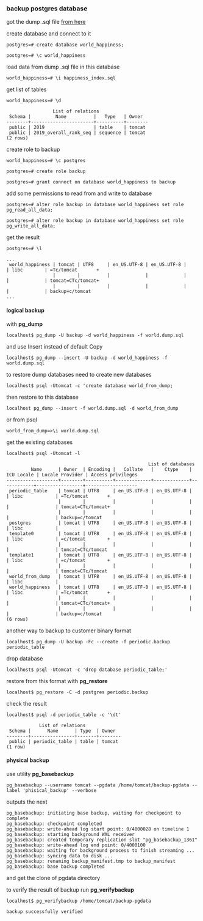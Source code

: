 ### backup postgres database

got the dump .sql file [from here](https://neon.tech/docs/import/import-sample-data#world-happiness-index)

create database and connect to it

`postgres=# create database world_happiness;`

`postgres=# \c world_happiness`

load data from dump .sql file in this database

`world_happiness=# \i happiness_index.sql`

get list of tables

`world_happiness=# \d`

```
                 List of relations
 Schema |         Name          |   Type   | Owner  
--------+-----------------------+----------+--------
 public | 2019                  | table    | tomcat
 public | 2019_overall_rank_seq | sequence | tomcat
(2 rows)
```

create role to backup

`world_happiness=# \c postgres`

`postgres=# create role backup`

`postgres=# grant connect on database world_happiness to backup`

add some permissions to read from and write to database

`postgres=# alter role backup in database world_happiness set role pg_read_all_data;`

`postgres=# alter role backup in database world_happiness set role pg_write_all_data;`


get the result

`postgres=# \l`

```
...
 world_happiness | tomcat | UTF8     | en_US.UTF-8 | en_US.UTF-8 |      | libc        | =Tc/tomcat       +
                 |        |          |             |             |      |             | tomcat=CTc/tomcat+
                 |        |          |             |             |      |             | backup=c/tomcat
...

```

#### logical backup

with **pg_dump**

`localhost$ pg_dump -U backup -d world_happiness -f world.dump.sql`

and use Insert instead of default Copy

`localhost$ pg_dump --insert -U backup -d world_happiness -f world.dump.sql`

to restore dump databases need to create new databases 

`localhost$ psql -Utomcat -c 'create database world_from_dump;`

then restore to this database

`localhost pg_dump --insert -f world.dump.sql -d world_from_dump`

or from psql

`world_from_dump=>\i world.dump.sql`

get the existing databases

`localhost$ psql -Utomcat -l`

```
                                                    List of databases
         Name      | Owner  | Encoding |   Collate   |    Ctype    | ICU Locale | Locale Provider | Access privileges 
-------------------+--------+----------+-------------+-------------+------------+-----------------+-------------------
 periodic_table    | tomcat | UTF8     | en_US.UTF-8 | en_US.UTF-8 |            | libc            | =Tc/tomcat       +
                   |        |          |             |             |            |                 | tomcat=CTc/tomcat+
                   |        |          |             |             |            |                 | backup=c/tomcat
 postgres          | tomcat | UTF8     | en_US.UTF-8 | en_US.UTF-8 |            | libc            | 
 template0         | tomcat | UTF8     | en_US.UTF-8 | en_US.UTF-8 |            | libc            | =c/tomcat        +
                   |        |          |             |             |            |                 | tomcat=CTc/tomcat
 template1         | tomcat | UTF8     | en_US.UTF-8 | en_US.UTF-8 |            | libc            | =c/tomcat        +
                   |        |          |             |             |            |                 | tomcat=CTc/tomcat
 world_from_dump   | tomcat | UTF8     | en_US.UTF-8 | en_US.UTF-8 |            | libc            | 
 world_happiness   | tomcat | UTF8     | en_US.UTF-8 | en_US.UTF-8 |            | libc            | =Tc/tomcat       +
                   |        |          |             |             |            |                 | tomcat=CTc/tomcat+
                   |        |          |             |             |            |                 | backup=c/tomcat
(6 rows)

```
another way to backup to customer binary format

`localhost$ pg_dump -U backup -Fc --create -f periodic.backup periodic_table`

drop database

`localhost$ psql -Utomcat -c 'drop database periodic_table;'`

restore from this format with **pg_restore**

`localhost$ pg_restore -C -d postgres periodic.backup`

check the result 

`localhost$ psql -d periodic_table -c '\dt'`

```
            List of relations
 Schema |      Name      | Type  | Owner  
--------+----------------+-------+--------
 public | periodic_table | table | tomcat
(1 row)
```


#### physical backup

use utility **pg_basebackup**

`pg_basebackup --username tomcat --pgdata /home/tomcat/backup-pgdata --label 'phisical_backup' --verbose`

outputs the next

```
pg_basebackup: initiating base backup, waiting for checkpoint to complete
pg_basebackup: checkpoint completed
pg_basebackup: write-ahead log start point: 0/4000028 on timeline 1
pg_basebackup: starting background WAL receiver
pg_basebackup: created temporary replication slot "pg_basebackup_1361"
pg_basebackup: write-ahead log end point: 0/4000100
pg_basebackup: waiting for background process to finish streaming ...
pg_basebackup: syncing data to disk ...
pg_basebackup: renaming backup_manifest.tmp to backup_manifest
pg_basebackup: base backup completed

```

and get the clone of pgdata directory

to verify the result of backup run **pg_verifybackup**

`localhost$ pg_verifybackup /home/tomcat/backup-pgdata`

```
backup successfully verified
```

